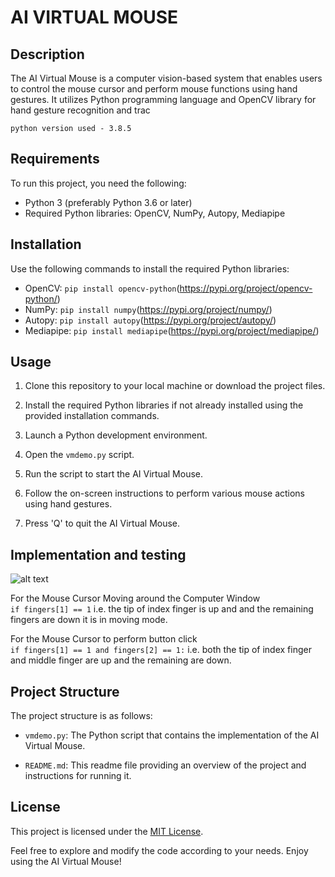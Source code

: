
# AI VIRTUAL MOUSE

## Description

The AI Virtual Mouse is a computer vision-based system that enables users to control the mouse cursor and perform mouse functions using hand gestures. It utilizes Python programming language and OpenCV library for hand gesture recognition and trac

``` python version used - 3.8.5 ```

## Requirements

To run this project, you need the following:

- Python 3 (preferably Python 3.6 or later)
- Required Python libraries: OpenCV, NumPy, Autopy, Mediapipe

## Installation

Use the following commands to install the required Python libraries:

- OpenCV: `pip install opencv-python`(https://pypi.org/project/opencv-python/)
- NumPy: `pip install numpy`(https://pypi.org/project/numpy/)
- Autopy: `pip install autopy`(https://pypi.org/project/autopy/)
- Mediapipe: `pip install mediapipe`(https://pypi.org/project/mediapipe/)

## Usage

1. Clone this repository to your local machine or download the project files.

2. Install the required Python libraries if not already installed using the provided installation commands.

3. Launch a Python development environment.

4. Open the `vmdemo.py` script.

5. Run the script to start the AI Virtual Mouse.

6. Follow the on-screen instructions to perform various mouse actions using hand gestures.

7. Press 'Q' to quit the AI Virtual Mouse.


## Implementation and testing


![alt text](https://mediapipe.dev/images/mobile/hand_landmarks.png)


For the Mouse Cursor Moving around the Computer Window <br/>
``` if fingers[1] == 1 ``` i.e. the tip of index finger is up and and the remaining fingers are down it is in moving mode.

For the Mouse Cursor to perform button click <br/>
``` if fingers[1] == 1 and fingers[2] == 1: ``` i.e. both the tip of index finger and middle finger are up and the remaining are down.

## Project Structure

The project structure is as follows:

- `vmdemo.py`: The Python script that contains the implementation of the AI Virtual Mouse.

- `README.md`: This readme file providing an overview of the project and instructions for running it.

## License

This project is licensed under the [MIT License](LICENSE).

Feel free to explore and modify the code according to your needs. Enjoy using the AI Virtual Mouse!

 

